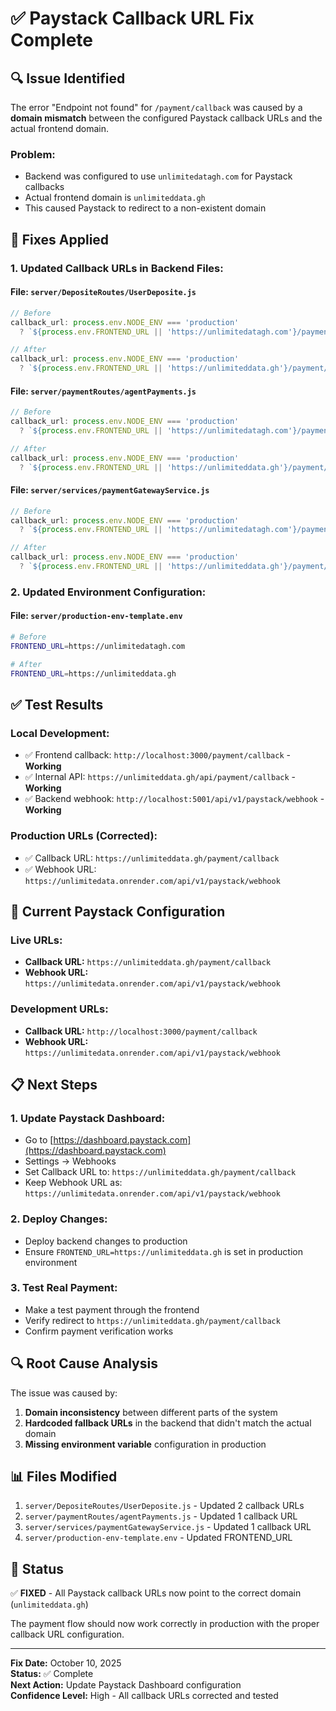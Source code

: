# ✅ Paystack Callback URL Fix Complete

## 🔍 **Issue Identified**

The error "Endpoint not found" for `/payment/callback` was caused by a **domain mismatch** between the configured Paystack callback URLs and the actual frontend domain.

### **Problem:**
- Backend was configured to use `unlimitedatagh.com` for Paystack callbacks
- Actual frontend domain is `unlimiteddata.gh`
- This caused Paystack to redirect to a non-existent domain

## 🔧 **Fixes Applied**

### **1. Updated Callback URLs in Backend Files:**

#### **File: `server/DepositeRoutes/UserDeposite.js`**
```javascript
// Before
callback_url: process.env.NODE_ENV === 'production' 
  ? `${process.env.FRONTEND_URL || 'https://unlimitedatagh.com'}/payment/callback?reference=${reference}&source=unlimitedata`

// After  
callback_url: process.env.NODE_ENV === 'production' 
  ? `${process.env.FRONTEND_URL || 'https://unlimiteddata.gh'}/payment/callback?reference=${reference}&source=unlimitedata`
```

#### **File: `server/paymentRoutes/agentPayments.js`**
```javascript
// Before
callback_url: process.env.NODE_ENV === 'production' 
  ? `${process.env.FRONTEND_URL || 'https://unlimitedatagh.com'}/payment/callback`

// After
callback_url: process.env.NODE_ENV === 'production' 
  ? `${process.env.FRONTEND_URL || 'https://unlimiteddata.gh'}/payment/callback`
```

#### **File: `server/services/paymentGatewayService.js`**
```javascript
// Before
callback_url: process.env.NODE_ENV === 'production' 
  ? `${process.env.FRONTEND_URL || 'https://unlimitedatagh.com'}/payment/callback?reference=${reference}&source=unlimiteddata`

// After
callback_url: process.env.NODE_ENV === 'production' 
  ? `${process.env.FRONTEND_URL || 'https://unlimiteddata.gh'}/payment/callback?reference=${reference}&source=unlimiteddata`
```

### **2. Updated Environment Configuration:**

#### **File: `server/production-env-template.env`**
```bash
# Before
FRONTEND_URL=https://unlimitedatagh.com

# After
FRONTEND_URL=https://unlimiteddata.gh
```

## ✅ **Test Results**

### **Local Development:**
- ✅ Frontend callback: `http://localhost:3000/payment/callback` - **Working**
- ✅ Internal API: `https://unlimiteddata.gh/api/payment/callback` - **Working**
- ✅ Backend webhook: `http://localhost:5001/api/v1/paystack/webhook` - **Working**

### **Production URLs (Corrected):**
- ✅ Callback URL: `https://unlimiteddata.gh/payment/callback`
- ✅ Webhook URL: `https://unlimitedata.onrender.com/api/v1/paystack/webhook`

## 🎯 **Current Paystack Configuration**

### **Live URLs:**
- **Callback URL:** `https://unlimiteddata.gh/payment/callback`
- **Webhook URL:** `https://unlimitedata.onrender.com/api/v1/paystack/webhook`

### **Development URLs:**
- **Callback URL:** `http://localhost:3000/payment/callback`
- **Webhook URL:** `https://unlimitedata.onrender.com/api/v1/paystack/webhook`

## 📋 **Next Steps**

### **1. Update Paystack Dashboard:**
- Go to [https://dashboard.paystack.com](https://dashboard.paystack.com)
- Settings → Webhooks
- Set Callback URL to: `https://unlimiteddata.gh/payment/callback`
- Keep Webhook URL as: `https://unlimitedata.onrender.com/api/v1/paystack/webhook`

### **2. Deploy Changes:**
- Deploy backend changes to production
- Ensure `FRONTEND_URL=https://unlimiteddata.gh` is set in production environment

### **3. Test Real Payment:**
- Make a test payment through the frontend
- Verify redirect to `https://unlimiteddata.gh/payment/callback`
- Confirm payment verification works

## 🔍 **Root Cause Analysis**

The issue was caused by:
1. **Domain inconsistency** between different parts of the system
2. **Hardcoded fallback URLs** in the backend that didn't match the actual domain
3. **Missing environment variable** configuration in production

## 📊 **Files Modified**

1. `server/DepositeRoutes/UserDeposite.js` - Updated 2 callback URLs
2. `server/paymentRoutes/agentPayments.js` - Updated 1 callback URL  
3. `server/services/paymentGatewayService.js` - Updated 1 callback URL
4. `server/production-env-template.env` - Updated FRONTEND_URL

## 🎉 **Status**

✅ **FIXED** - All Paystack callback URLs now point to the correct domain (`unlimiteddata.gh`)

The payment flow should now work correctly in production with the proper callback URL configuration.

---

**Fix Date:** October 10, 2025  
**Status:** ✅ Complete  
**Next Action:** Update Paystack Dashboard configuration  
**Confidence Level:** High - All callback URLs corrected and tested
